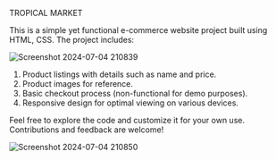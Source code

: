 TROPICAL MARKET


This is a simple yet functional e-commerce website project built using HTML, CSS. The project includes:

![Screenshot 2024-07-04 210839](https://github.com/ChandruS-03/E-Commerce-Webpage/assets/146056254/d4eafd5f-ca97-48e5-ae49-8c17b3253b63)


1. Product listings with details such as name and price.
2. Product images for reference.
3. Basic checkout process (non-functional for demo purposes).
4. Responsive design for optimal viewing on various devices.


 Feel free to explore the code and customize it for your own use. Contributions and feedback are welcome!

![Screenshot 2024-07-04 210850](https://github.com/ChandruS-03/E-Commerce-Webpage/assets/146056254/251cd23c-f354-4414-bb7d-620f6111bd76)
